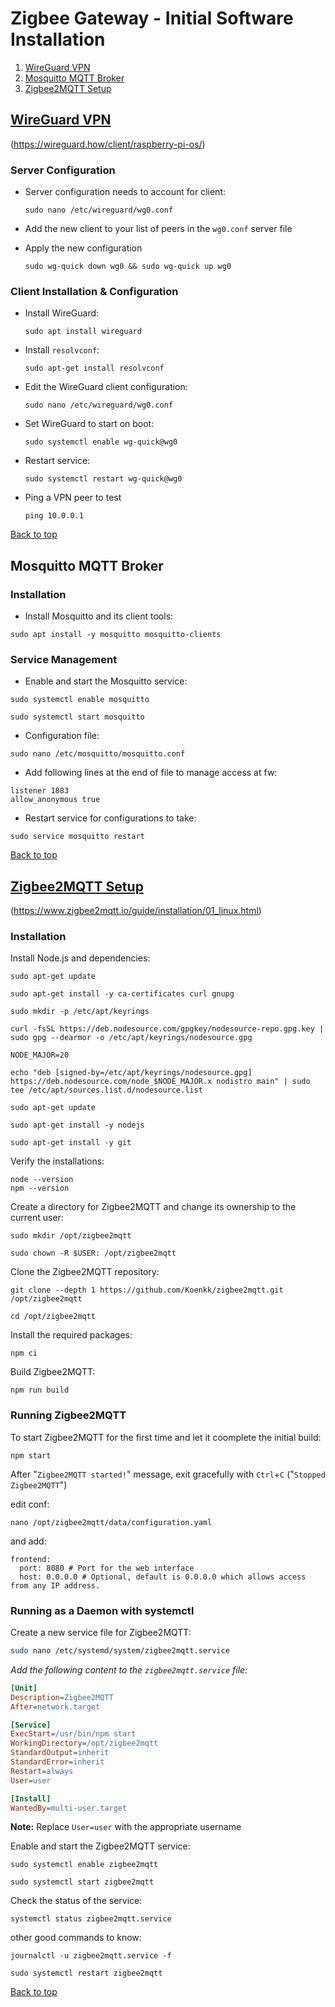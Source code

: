 
# Zigbee Gateway - Initial Software Installation

1. [WireGuard VPN](#wireguard-vpn)
2. [Mosquitto MQTT Broker](#mosquitto-mqtt-broker)
3. [Zigbee2MQTT Setup](#zigbee2mqtt-setup)

## [WireGuard VPN](https://wireguard.how/client/raspberry-pi-os/ "wireguard.how...")
(https://wireguard.how/client/raspberry-pi-os/)

### Server Configuration

   - Server configuration needs to account for client:
      ```
      sudo nano /etc/wireguard/wg0.conf
      ```

   - Add the new client to your list of peers in the `wg0.conf` server file
   - Apply the new configuration
     ```
     sudo wg-quick down wg0 && sudo wg-quick up wg0
     ```

### Client Installation & Configuration

   - Install WireGuard:

      ```
      sudo apt install wireguard
      ```
   - Install `resolvconf`:
      ```
      sudo apt-get install resolvconf
      ```

   - Edit the WireGuard client configuration:

      ```
      sudo nano /etc/wireguard/wg0.conf
      ```

   - Set WireGuard to start on boot:
      ```
      sudo systemctl enable wg-quick@wg0
      ```
   - Restart service:
      ```
      sudo systemctl restart wg-quick@wg0
      ```
   - Ping a VPN peer to test
     ```
     ping 10.0.0.1
     ```

[Back to top](#zigbee-gateway---initial-software-installation)


## Mosquitto MQTT Broker

### Installation

- Install Mosquitto and its client tools:
```
sudo apt install -y mosquitto mosquitto-clients
```

### Service Management

- Enable and start the Mosquitto service:
```
sudo systemctl enable mosquitto
```
```
sudo systemctl start mosquitto
```

- Configuration file:
```
sudo nano /etc/mosquitto/mosquitto.conf
```

- Add following lines at the end of file to manage access at fw:
```
listener 1883
allow_anonymous true
```

- Restart service for configurations to take:
```
sudo service mosquitto restart
```

[Back to top](#zigbee-gateway---initial-software-installation)


## [Zigbee2MQTT Setup](https://www.zigbee2mqtt.io/guide/installation/01_linux.html "zigbee2mqtt.io guide")
(https://www.zigbee2mqtt.io/guide/installation/01_linux.html)

### Installation

Install Node.js and dependencies:

```
sudo apt-get update
```
```
sudo apt-get install -y ca-certificates curl gnupg
```
```
sudo mkdir -p /etc/apt/keyrings
```
```
curl -fsSL https://deb.nodesource.com/gpgkey/nodesource-repo.gpg.key | sudo gpg --dearmor -o /etc/apt/keyrings/nodesource.gpg
```
```
NODE_MAJOR=20
```
```
echo "deb [signed-by=/etc/apt/keyrings/nodesource.gpg] https://deb.nodesource.com/node_$NODE_MAJOR.x nodistro main" | sudo tee /etc/apt/sources.list.d/nodesource.list
```
```
sudo apt-get update
```
```
sudo apt-get install -y nodejs
```
```
sudo apt-get install -y git
```
Verify the installations:

```
node --version
npm --version
```

Create a directory for Zigbee2MQTT and change its ownership to the current user:

```
sudo mkdir /opt/zigbee2mqtt
```
```
sudo chown -R $USER: /opt/zigbee2mqtt
```

Clone the Zigbee2MQTT repository:

```
git clone --depth 1 https://github.com/Koenkk/zigbee2mqtt.git /opt/zigbee2mqtt
```
```
cd /opt/zigbee2mqtt
```

Install the required packages:
```
npm ci
```

Build Zigbee2MQTT:
```
npm run build
```

### Running Zigbee2MQTT

To start Zigbee2MQTT for the first time and let it coomplete the initial build:
```
npm start
```
After "`Zigbee2MQTT started!`" message, exit gracefully with `Ctrl`+`C` ("`Stopped Zigbee2MQTT`")

edit conf:

```
nano /opt/zigbee2mqtt/data/configuration.yaml
```

and add:

```
frontend:
  port: 8080 # Port for the web interface
  host: 0.0.0.0 # Optional, default is 0.0.0.0 which allows access from any IP address.
```

### Running as a Daemon with systemctl

Create a new service file for Zigbee2MQTT:

```bash
sudo nano /etc/systemd/system/zigbee2mqtt.service
```

*Add the following content to the `zigbee2mqtt.service` file:*

```ini
[Unit]
Description=Zigbee2MQTT
After=network.target

[Service]
ExecStart=/usr/bin/npm start
WorkingDirectory=/opt/zigbee2mqtt
StandardOutput=inherit
StandardError=inherit
Restart=always
User=user

[Install]
WantedBy=multi-user.target
```
**Note:** Replace `User=user` with the appropriate username

Enable and start the Zigbee2MQTT service:
```
sudo systemctl enable zigbee2mqtt
```
```
sudo systemctl start zigbee2mqtt
```

Check the status of the service:
```
systemctl status zigbee2mqtt.service
```
other good commands to know:

```
journalctl -u zigbee2mqtt.service -f
```

```
sudo systemctl restart zigbee2mqtt
```

[Back to top](#zigbee-gateway---initial-software-installation)

